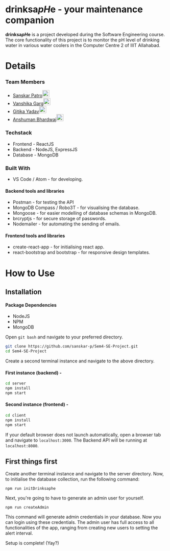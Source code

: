 ﻿# drinksa*pH*e - your maintenance companion

**drinksa*pH*e** is a project developed during the Software Engineering course. The core functionality of this project is to monitor the pH level of drinking water in various water coolers in the Computer Centre 2 of IIIT Allahabad.

 # Details
 ### Team Members
*  [Sanskar Patro<img  alt="Github" width="22px" margin="20px" src="http://i.imgur.com/9I6NRUm.png" />](https://github.com/sanskar-p)
*  [Vanshika Garg<img  alt="Github" width="22px" padding="20px" src="http://i.imgur.com/9I6NRUm.png" />](https://github.com/cremento)
*  [Gitika Yadav<img  alt="Github" width="22px" padding="20px" src="http://i.imgur.com/9I6NRUm.png" />](https://github.com/curiouskid26)
*  [Anshuman Bhardwaj<img  alt="Github" width="22px" padding="20px" src="http://i.imgur.com/9I6NRUm.png" />](https://github.com/anshumanbhardwaj1370)

### Techstack
* Frontend - ReactJS
* Backend - NodeJS, ExpressJS
* Database - MongoDB

### Built With
* VS Code / Atom - for developing.
#### Backend tools and libraries
* Postman - for testing the API
* MongoDB Compass / Robo3T - for visualising the database.
* Mongoose - for easier modelling of database schemas in MongoDB.
* brcryptjs - for secure storage of passwords.
* Nodemailer - for automating the sending of emails.
#### Frontend tools and libraries
* create-react-app - for initialising react app.
* react-bootstrap and bootstrap - for responsive design templates.

# How to Use
## Installation

#### Package Dependencies

* NodeJS
* NPM
* MongoDB

Open `git bash` and navigate to your preferred directory.
<br>

```sh
git clone https://github.com/sanskar-p/Sem4-SE-Project.git
cd Sem4-SE-Project
```

Create a second terminal instance and navigate to the above directory.

#### First instance (backend) - 
```sh
cd server
npm install
npm start
```

#### Second instance (frontend) - 
```sh
cd client
npm install
npm start
```
If your default browser does not launch automatically, open a browser tab and navigate to `localhost:3000`. 
The Backend API will be running at `localhost:8080`.

## First things first
Create another terminal instance and navigate to the server directory.
Now, to initialise the database collection, run the following command:
```
npm run initDrinksaphe
```
Next, you're going to have to generate an admin user for yourself.
```
npm run createAdmin
```
This command will generate admin credentials in your database. Now you can login using these credentials.
The admin user has full access to all functionalities of the app, ranging from creating new users to setting the alert interval.

Setup is complete! (Yay?)
